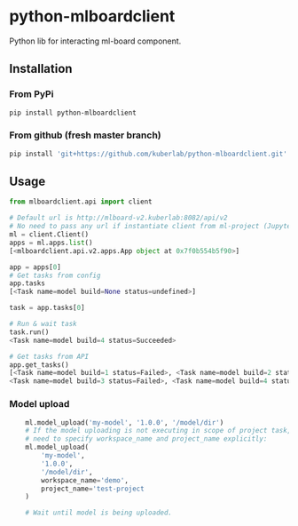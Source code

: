 # python-mlboardclient

Python lib for interacting ml-board component.

## Installation

### From PyPi

```bash
pip install python-mlboardclient
```

### From github (fresh master branch)

```bash
pip install 'git+https://github.com/kuberlab/python-mlboardclient.git'
```

## Usage

```python
from mlboardclient.api import client

# Default url is http://mlboard-v2.kuberlab:8082/api/v2
# No need to pass any url if instantiate client from ml-project (Jupyter/Task)
ml = client.Client()
apps = ml.apps.list()
[<mlboardclient.api.v2.apps.App object at 0x7f0b554b5f90>]

app = apps[0]
# Get tasks from config
app.tasks
[<Task name=model build=None status=undefined>]

task = app.tasks[0]

# Run & wait task
task.run()
<Task name=model build=4 status=Succeeded>

# Get tasks from API
app.get_tasks()
[<Task name=model build=1 status=Failed>, <Task name=model build=2 status=Failed>,
<Task name=model build=3 status=Failed>, <Task name=model build=4 status=Succeeded>]
```

### Model upload

```python
    ml.model_upload('my-model', '1.0.0', '/model/dir')
    # If the model uploading is not executing in scope of project task,
    # need to specify workspace_name and project_name explicitly:
    ml.model_upload(
        'my-model',
        '1.0.0',
        '/model/dir',
        workspace_name='demo',
        project_name='test-project
    )

    # Wait until model is being uploaded.
```
